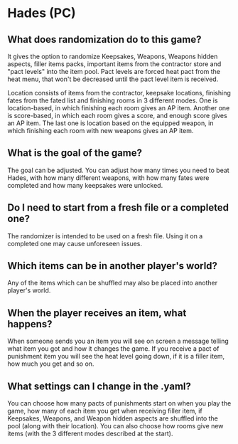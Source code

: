# Hades (PC)


## What does randomization do to this game?

It gives the option to randomize Keepsakes, Weapons, Weapons hidden aspects, filler items packs, important items from the 
contractor store and "pact levels" into the item pool. Pact levels are forced heat pact from the heat menu, that 
won't be decreased until the pact level item is received.

Location consists of items from the contractor, keepsake locations, finishing fates from the fated list
and finishing rooms in 3 different modes. One is location-based, in which finishing each room gives an AP item.
Another one is score-based, in which each room gives a score, and enough score gives an AP item. The last one
is location based on the equipped weapon, in which finishing each room with new weapons gives an AP item. 

## What is the goal of the game?

The goal can be adjusted. You can adjust how many times you need to beat Hades, with how many different weapons,
with how many fates were completed and how many keepsakes were unlocked.

## Do I need to start from a fresh file or a completed one?

The randomizer is intended to be used on a fresh file. Using it on a completed one may cause unforeseen issues.

## Which items can be in another player's world?

Any of the items which can be shuffled may also be placed into another player's world. 

## When the player receives an item, what happens?

When someone sends you an item you will see on screen a message telling what item you got and how it changes the game.
If you receive a pact of punishment item you will see the heat level going down, if it is a filler item, how much you get
and so on.

## What settings can I change in the .yaml?

You can choose how many pacts of punishments start on when you play the game, how many of each item you get when receiving 
filler item, if Keepsakes, Weapons, and Weapon hidden aspects are shuffled into the pool (along with their location). 
You can also choose how rooms give new items (with the 3 different modes described at the start).
